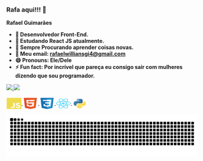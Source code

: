 ### Rafa aqui!!! 👋

<strong>Rafael Guimarães<strong/>

- 🔭 Desenvolvedor Front-End.
- 🌱 Estudando React JS atualmente.
- 🤔 Sempre Procurando aprender coisas novas.
- 💬 Meu email: rafaelwilliansgi4@gmail.com
- 😄 Pronouns: Ele/Dele
- ⚡ Fun fact: Por incrível que pareça eu consigo sair com mulheres dizendo que sou programador.

<div>
  <a href="https://github.com/LilGui">
  <img height="180em" src="https://github-readme-stats.vercel.app/api?username=LiLGui&show_icons=true&theme=gotham&include_all_commits=true&count_private=true"/>
  <img height="180em" src="https://github-readme-stats.vercel.app/api/top-langs/?username=LiLGui&layout=compact&langs_count=7&theme=gotham"/>
</div>
  
<div style="display: inline_block"><br>
  <img align="center" alt="Rafa-Js" height="30" width="40" src="https://raw.githubusercontent.com/devicons/devicon/master/icons/javascript/javascript-plain.svg">
  <img align="center" alt="Rafa-HTML" height="30" width="40" src="https://raw.githubusercontent.com/devicons/devicon/master/icons/html5/html5-original.svg">
  <img align="center" alt="Rafa-CSS" height="30" width="40" src="https://raw.githubusercontent.com/devicons/devicon/master/icons/css3/css3-original.svg">
  <img align="center" alt="Rafa-React" height="30" width="40" src="https://raw.githubusercontent.com/devicons/devicon/master/icons/react/react-original.svg">
  <img align="center" alt="Rafa-Python" height="30" width="40" src="https://raw.githubusercontent.com/devicons/devicon/master/icons/python/python-original.svg">
</div>
  
<div> 
 
  ![Snake animation](https://github.com/LiLGui/LiLGui/blob/output/github-contribution-grid-snake.svg)
 
</div>
  
